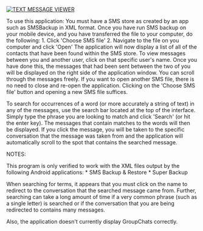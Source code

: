 [![TEXT MESSAGE VIEWER](https://ghit.me/badge.svg?repo=jdvp/TextMessageViewer)](https://ghit.me/repo/jdvp/TextMessageViewer)

To use this application:
You must have a SMS store as created by an app such
as SMSBackup in XML format. Once you have run SMS backup
on your mobile device, and you have transferred the file
to your computer, do the following:
    1. Click 'Choose SMS file'
    2. Navigate to the file on you computer and click 'Open'
The application will now display a list of all of the contacts
that have been found within the SMS store.
To view messages between you and another user, click on that
specific user's name. Once you have done this, the messages that
had been sent between the two of you will be displayed on the
right side of the application window. You can scroll through the
messages freely.
If you want to open another SMS file, there is no need to close
and re-open the application. Clicking on the 'Choose SMS file'
button and opening a new SMS file suffices.

To search for occurrences of a word (or more accurately a string
of text) in any of the messages, use the search bar located at the
top of the interface. Simply type the phrase you are looking to
match and click 'Search' (or hit the enter key). The messages
that contain matches to the words will then be displayed. If you
click the message, you will be taken to the specific conversation
that the message was taken from and the application will automatically
scroll to the spot that contains the searched message.

NOTES:

This program is only verified to work with the XML files
output by the following Android applications:
    * SMS Backup & Restore
    * Super Backup

When searching for terms, it appears that you must click on
the name to redirect to the conversation that the searched
message came from. Further, searching can take a long amount
of time if a very common phrase (such as a single letter) is
searched or if the conversation that you are being redirected
to contains many messages.

Also, the application doesn't currently display GroupChats correctly.